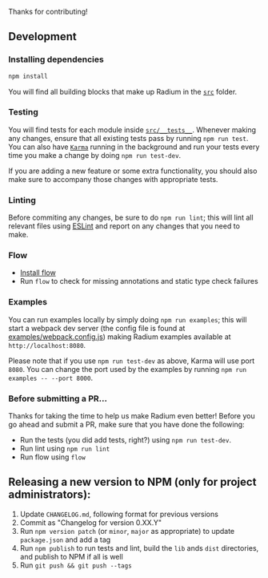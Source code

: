 Thanks for contributing!

## Development

### Installing dependencies

```bash
npm install
```

You will find all building blocks that make up Radium in the [`src`](src) folder.

### Testing

You will find tests for each module inside [`src/__tests__`](src/__tests__). Whenever making any changes, ensure that all existing tests pass by running `npm run test`. You can also have [`Karma`](http://karma-runner.github.io/) running in the background and run your tests every time you make a change by doing `npm run test-dev`.

If you are adding a new feature or some extra functionality, you should also make sure to accompany those changes with appropriate tests.

### Linting

Before commiting any changes, be sure to do `npm run lint`; this will lint all relevant files using [ESLint](http://eslint.org/) and report on any changes that you need to make.

### Flow

- [Install flow](http://flowtype.org/docs/getting-started.html#installing-flow)
- Run `flow` to check for missing annotations and static type check failures

### Examples

You can run examples locally by simply doing `npm run examples`; this will start a webpack dev server (the config file is found at [examples/webpack.config.js](examples/webpack.config.js)) making Radium examples available at `http://localhost:8080`.

Please note that if you use `npm run test-dev` as above, Karma will use port `8080`. You can change the port used by the examples by running `npm run examples -- --port 8000`.

### Before submitting a PR...

Thanks for taking the time to help us make Radium even better! Before you go ahead and submit a PR, make sure that you have done the following:
- Run the tests (you did add tests, right?) using `npm run test-dev`.
- Run lint using `npm run lint`
- Run flow using `flow`

## Releasing a new version to NPM (only for project administrators):

1. Update `CHANGELOG.md`, following format for previous versions
2. Commit as "Changelog for version 0.XX.Y"
3. Run `npm version patch` (or `minor`, `major` as appropriate) to update `package.json` and add a tag
4. Run `npm publish` to run tests and lint, build the `lib` ands `dist` directories, and publish to NPM if all is well
5. Run `git push && git push --tags`
